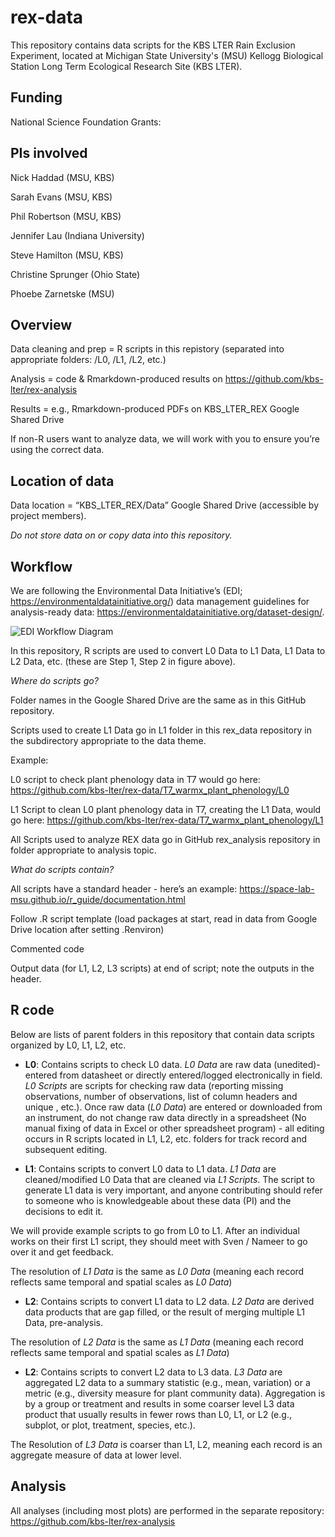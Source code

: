 # rex-data
This repository contains data scripts for the KBS LTER Rain Exclusion Experiment, located at Michigan State University's (MSU) Kellogg Biological Station Long Term Ecological Research Site (KBS LTER).

## Funding
National Science Foundation Grants: 

## PIs involved
Nick Haddad (MSU, KBS)

Sarah Evans (MSU, KBS)

Phil Robertson (MSU, KBS)

Jennifer Lau (Indiana University)

Steve Hamilton (MSU, KBS)

Christine Sprunger (Ohio State)

Phoebe Zarnetske (MSU)


## Overview
Data cleaning and prep = R scripts in this repistory (separated into appropriate folders: /L0, /L1, /L2, etc.)

Analysis = code & Rmarkdown-produced results on https://github.com/kbs-lter/rex-analysis 

Results = e.g., Rmarkdown-produced PDFs on KBS_LTER_REX Google Shared Drive

If non-R users want to analyze data, we will work with you to ensure you’re using the correct data.


## Location of data
Data location = “KBS_LTER_REX/Data” Google Shared Drive (accessible by project members). 

*Do not store data on or copy data into this repository.*


## Workflow
We are following the Environmental Data Initiative’s (EDI; https://environmentaldatainitiative.org/) data management guidelines for analysis-ready data: https://environmentaldatainitiative.org/dataset-design/.

![EDI Workflow Diagram](https://environmentaldatainitiative.files.wordpress.com/2019/04/harmonization_procedure_general.png)

In this repository, R scripts are used to convert L0 Data to L1 Data, L1 Data to L2 Data, etc. (these are Step 1, Step 2 in figure above). 

*Where do scripts go?*

Folder names in the Google Shared Drive are the same as in this GitHub repository. 

Scripts used to create L1 Data go in L1 folder in this rex_data repository in the subdirectory appropriate to the data theme. 


Example: 

L0 script to check plant phenology data in T7 would go here: https://github.com/kbs-lter/rex-data/T7_warmx_plant_phenology/L0

L1 Script to clean L0 plant phenology data in T7, creating the L1 Data, would go here: https://github.com/kbs-lter/rex-data/T7_warmx_plant_phenology/L1 

All Scripts used to analyze REX data go in GitHub rex_analysis repository in folder appropriate to analysis topic.


*What do scripts contain?*

All scripts have a standard header - here’s an example: https://space-lab-msu.github.io/r_guide/documentation.html 

Follow .R script template (load packages at start, read in data from Google Drive location after setting .Renviron)

Commented code

Output data (for L1, L2, L3 scripts) at end of script; note the outputs in the header.

## R code

Below are lists of parent folders in this repository that contain data scripts organized by L0, L1, L2, etc. 

- **L0**: Contains scripts to check L0 data. *L0 Data* are raw data (unedited)- entered from datasheet or directly entered/logged electronically in field. *L0 Scripts* are scripts for checking raw data (reporting missing observations, number of observations, list of column headers and unique , etc.). Once raw data (*L0 Data*) are entered or downloaded from an instrument, do not change raw data directly in a spreadsheet (No manual fixing of data in Excel or other spreadsheet program) - all editing occurs in R scripts located in L1, L2, etc. folders for track record and subsequent editing.


- **L1**: Contains scripts to convert L0 data to L1 data. *L1 Data* are cleaned/modified L0 Data that are cleaned via *L1 Scripts*. The script to generate L1 data is very important, and anyone contributing should refer to someone who is knowledgeable about these data (PI) and the decisions to edit it.

We will provide example scripts to go from L0 to L1. After an individual works on their first L1 script, they should meet with Sven / Nameer to go over it and get feedback.

The resolution of *L1 Data* is the same as *L0 Data* (meaning each record reflects same temporal and spatial scales as *L0 Data*)


- **L2**: Contains scripts to convert L1 data to L2 data. *L2 Data* are derived data products that are gap filled, or the result of merging multiple L1 Data, pre-analysis.

The resolution of *L2 Data* is the same as *L1 Data* (meaning each record reflects same temporal and spatial scales as *L1 Data*)


- **L2**: Contains scripts to convert L2 data to L3 data. *L3 Data* are aggregated L2 data to a summary statistic (e.g., mean, variation) or a metric (e.g., diversity measure for plant community data). Aggregation is by a group or treatment and results in some coarser level L3 data product that usually results in fewer rows than L0, L1, or L2 (e.g., subplot, or plot, treatment, species, etc.). 

The Resolution of *L3 Data* is coarser than L1, L2, meaning each record is an aggregate measure of data at lower level.


## Analysis
All analyses (including most plots) are performed in the separate repository: https://github.com/kbs-lter/rex-analysis

